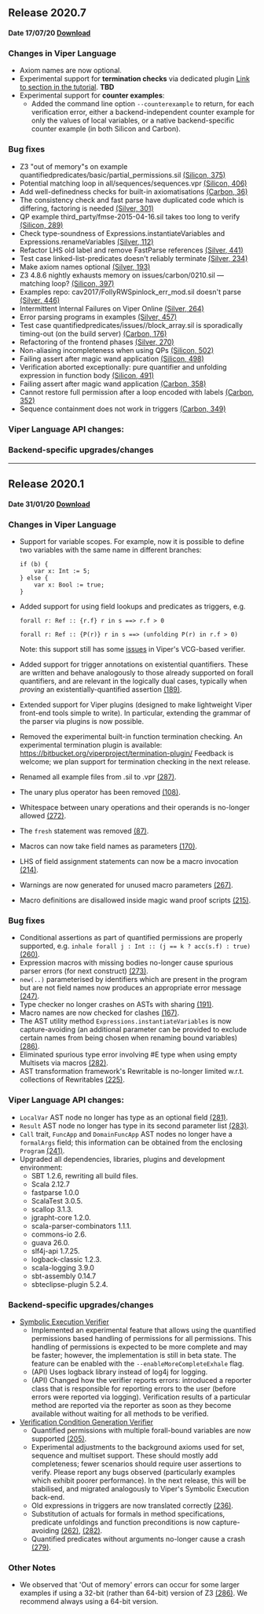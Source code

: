 ## Release 2020.7
#### Date 17/07/20     [Download](http://www.pm.inf.ethz.ch/research/viper/downloads.html)

### Changes in Viper Language
* Axiom names are now optional.
* Experimental support for **termination checks** via dedicated plugin [Link to section in the tutorial](). **TBD**
* Experimental support for **counter examples**:
  * Added the command line option `--counterexample` to return, for each verification error, either a backend-independent counter example for only the values of local variables, or a native backend-specific counter example (in both Silicon and Carbon).

### Bug fixes
* Z3 "out of memory"s on example quantifiedpredicates/basic/partial_permissions.sil [(Silicon, 375)](https://github.com/viperproject/silicon/issues/375)
* Potential matching loop in all/sequences/sequences.vpr [(Silicon, 406)](https://github.com/viperproject/silicon/issues/406)
* Add well-definedness checks for built-in axiomatisations [(Carbon, 36)](https://github.com/viperproject/carbon/issues/36)
* The consistency check and fast parse have duplicated code which is differing, factoring is needed [(Silver, 301)](https://github.com/viperproject/silver/issues/301)
* QP example third_party/fmse-2015-04-16.sil takes too long to verify [(Silicon, 289)](https://github.com/viperproject/silicon/issues/289)
* Check type-soundness of Expressions.instantiateVariables and Expressions.renameVariables [(Silver, 112)](https://github.com/viperproject/silver/issues/112)
* Refactor LHS old label and remove FastParse references [(Silver, 441)](https://github.com/viperproject/silver/issues/441)
* Test case linked-list-predicates doesn't reliably terminate [(Silver, 234)](https://github.com/viperproject/silver/issues/234)
* Make axiom names optional [(Silver, 193)](https://github.com/viperproject/silver/issues/193)
* Z3 4.8.6 nightly exhausts memory on issues/carbon/0210.sil — matching loop? [(Silicon, 397)](https://github.com/viperproject/silicon/issues/397)
* Examples repo: cav2017/FollyRWSpinlock_err_mod.sil doesn't parse [(Silver, 446)](https://github.com/viperproject/silver/issues/446)
* Intermittent Internal Failures on Viper Online [(Silver, 264)](https://github.com/viperproject/silver/issues/264)
* Error parsing programs in examples [(Silver, 457)](https://github.com/viperproject/silver/issues/457)
* Test case quantifiedpredicates/issues//block_array.sil is sporadically timing-out (on the build server) [(Carbon, 176)](https://github.com/viperproject/carbon/issues/176)
* Refactoring of the frontend phases [(Silver, 270)](https://github.com/viperproject/silver/issues/270)
* Non-aliasing incompleteness when using QPs [(Silicon, 502)](https://github.com/viperproject/silicon/issues/502)
* Failing assert after magic wand application [(Silicon, 498)](https://github.com/viperproject/silicon/issues/498)
* Verification aborted exceptionally: pure quantifier and unfolding expression in function body [(Silicon, 491)](https://github.com/viperproject/silicon/issues/491)
* Failing assert after magic wand application [(Carbon, 358)](https://github.com/viperproject/carbon/issues/358)
* Cannot restore full permission after a loop encoded with labels [(Carbon, 352)](https://github.com/viperproject/carbon/issues/352)
* Sequence containment does not work in triggers [(Carbon, 349)](https://github.com/viperproject/carbon/issues/349)

### Viper Language API changes:

### Backend-specific upgrades/changes

---

## Release 2020.1
#### Date 31/01/20     [Download](http://www.pm.inf.ethz.ch/research/viper/downloads.html)

### Changes in Viper Language
* Support for variable scopes. For example, now it is possible
to define two variables with the same name in different branches:
    ```
	if (b) {
        var x: Int := 5;
    } else {
        var x: Bool := true;
    }
	```
* Added support for using field lookups and predicates as triggers, e.g.
    ```
	forall r: Ref :: {r.f} r in s ==> r.f > 0

    forall r: Ref :: {P(r)} r in s ==> (unfolding P(r) in r.f > 0)
	```
    Note: this support still has some [issues](https://bitbucket.org/viperproject/carbon/issues/257) in Viper's VCG-based verifier.

* Added support for trigger annotations on existential quantifiers. These are written and behave analogously to those already supported on forall quantifiers, and are relevant in the logically dual cases, typically when *proving* an existentially-quantified assertion [(189)](https://bitbucket.org/viperproject/silver/issues/189).
* Extended support for Viper plugins (designed to make lightweight Viper front-end tools simple to write). In particular, extending the grammar of the parser via plugins is now possible.
* Removed the experimental built-in function termination checking. An experimental
termination plugin is available: https://bitbucket.org/viperproject/termination-plugin/
Feedback is welcome; we plan support for termination checking in the next release.
* Renamed all example files from .sil to .vpr [(287)](https://bitbucket.org/viperproject/silver/issues/287).
* The unary plus operator has been removed [(108)](https://bitbucket.org/viperproject/silver/issues/271).
* Whitespace between unary operations and their operands is no-longer allowed [(272)](https://bitbucket.org/viperproject/silver/issues/272).
* The `fresh` statement was removed [(87)](https://bitbucket.org/viperproject/silver/issues/87).
* Macros can now take field names as parameters [(170)](https://bitbucket.org/viperproject/silver/issues/170).
* LHS of field assignment statements can now be a macro invocation [(214)](https://bitbucket.org/viperproject/silver/issues/214).
* Warnings are now generated for unused macro parameters [(267)](https://bitbucket.org/viperproject/silver/issues/267).
* Macro definitions are disallowed inside magic wand proof scripts [(215)](https://bitbucket.org/viperproject/silver/issues/215).

### Bug fixes
* Conditional assertions as part of quantified permissions are properly supported, e.g. 
  `inhale forall j : Int :: (j == k ? acc(s.f) : true)` [(260)](https://bitbucket.org/viperproject/silver/issues/260).
* Expression macros with missing bodies no-longer cause spurious parser errors (for next construct) [(273)](https://bitbucket.org/viperproject/silver/issues/273).
* `new(..)` parameterised by identifiers which are present in the program but are not field names now produces an appropriate error message [(247)](https://bitbucket.org/viperproject/silver/issues/247).
* Type checker no longer crashes on ASTs with sharing [(191)](https://bitbucket.org/viperproject/silver/issues/191).
* Macro names are now checked for clashes [(167)](https://bitbucket.org/viperproject/silver/issues/167).
* The AST utility method `Expressions.instantiateVariables` is now capture-avoiding (an additional parameter can be provided to exclude certain names from being chosen when renaming bound variables) [(286)](https://bitbucket.org/viperproject/silver/issues/286).
* Eliminated spurious type error involving #E type when using empty Multisets via macros [(282)](https://bitbucket.org/viperproject/silver/issues/282).
* AST transformation framework's Rewritable is no-longer limited w.r.t. collections of Rewritables [(225)](https://bitbucket.org/viperproject/silver/issues/225).

### Viper Language API changes: 
* `LocalVar` AST node no longer has type as an optional field [(281)](https://bitbucket.org/viperproject/silver/issues/281).
* `Result` AST node no longer has type in its second parameter list [(283)](https://bitbucket.org/viperproject/silver/issues/283).
* `Call` trait, `FuncApp` and `DomainFuncApp` AST nodes no longer have a `formalArgs` field; this information can be obtained from the enclosing `Program` [(241)](https://bitbucket.org/viperproject/silver/issues/241).
* Upgraded all dependencies, libraries, plugins and development environment:
    * SBT 1.2.6, rewriting all build files.
	* Scala 2.12.7
	* fastparse	1.0.0
	* ScalaTest 3.0.5.
	* scallop 3.1.3.
	* jgrapht-core 1.2.0.
	* scala-parser-combinators 1.1.1.
	* commons-io 2.6.
	* guava 26.0.
	* slf4j-api 1.7.25.
	* logback-classic 1.2.3.
	* scala-logging 3.9.0
	* sbt-assembly 0.14.7
	* sbteclipse-plugin	5.2.4.
  

### Backend-specific upgrades/changes
* [Symbolic Execution Verifier](https://bitbucket.org/viperproject/silicon/)
    * Implemented an experimental feature that allows using the quantified
permissions based handling of permissions for all permissions. This
handling of permissions is expected to be more complete and may be faster;
however, the implementation is still in beta state. The feature can be
enabled with the ``--enableMoreCompleteExhale`` flag.
    * (API) Uses logback library instead of log4j for logging.
    * (API) Changed how the verifier reports errors: introduced a reporter class
that is responsible for reporting errors to the user (before errors were
reported via logging). Verification results of a particular method are
reported via the reporter as soon as they become available without
waiting for all methods to be verified.
* [Verification Condition Generation Verifier](https://bitbucket.org/viperproject/carbon/)
    * Quantified permissions with multiple forall-bound variables are now supported [(205)](https://bitbucket.org/viperproject/carbon/issues/205/).
    * Experimental adjustments to the background axioms used for set, sequence and multiset support. These should   mostly add completeness; fewer scenarios should require user assertions to verify. Please report any bugs observed (particularly examples which exhibit poorer performance). In the next release, this will be stabilised, and migrated analogously to Viper's Symbolic Execution back-end. 
    * Old expressions in triggers are now translated correctly [(236)](https://bitbucket.org/viperproject/carbon/issues/236/).
    * Substitution of actuals for formals in method specifications, predicate unfoldings and function preconditions is now capture-avoiding [(262)](https://bitbucket.org/viperproject/carbon/issues/262), [(282)](https://bitbucket.org/viperproject/carbon/issues/282).
    * Quantified predicates without arguments no-longer cause a crash [(279)](https://bitbucket.org/viperproject/carbon/issues/279).

### Other Notes
   * We observed that 'Out of memory' errors can occur for some larger examples if using a 32-bit (rather than 64-bit) version of Z3 [(286)](https://bitbucket.org/viperproject/carbon/issues/286). We recommend always using a 64-bit version.
